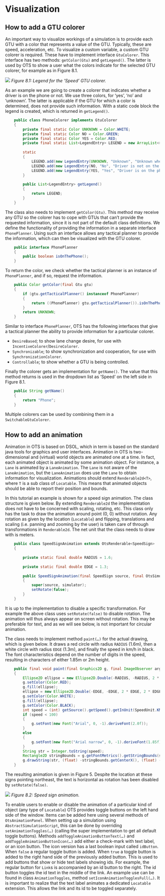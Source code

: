 # Visualization

## How to add a GTU colorer

An important way to visualize workings of a simulation is to provide each GTU with a color that represents a value of the GTU. Typically, these are speed, acceleration, etc. To visualize a custom variable, a custom GTU colorer is required. These have to implement interface `GtuColorer`. This interface has two methods: `getColor(Gtu)` and `getLegend()`. The latter is used by OTS to show a user what the colors indicate for the selected GTU colorer, for example as in Figure 8.1.

![](../images/OTS_Figure_8.1.png)
_Figure 8.1: Legend for the ‘Speed’ GTU colorer._

As an example we are going to create a colorer that indicates whether a driver is on the phone or not. We use three colors, for ‘yes’, ‘no’ and ‘unknown’. The latter is applicable if the GTU for which a color is determined, does not provide such information. With a static code block the legend is created, which is returned in `getLegend()`.

```java
    public class PhoneColorer implements GtuColorer
    {
        private final static Color UNKNOWN = Color.WHITE;
        private final static Color NO = Color.GREEN;
        private final static Color YES = Color.RED;
        private final static List<LegendEntry> LEGEND = new ArrayList<>();
    
        static
        {
            LEGEND.add(new LegendEntry(UNKNOWN, "Unknown", "Unknown whether the driver is on the phone."));
            LEGEND.add(new LegendEntry(NO, "No", "Driver is not on the phone."));
            LEGEND.add(new LegendEntry(YES, "Yes", "Driver is on the phone."));
        }
    
        public List<LegendEntry> getLegend()
        {
            return LEGEND;
        }
    }
```

The class also needs to implement `getColor(Gtu)`. This method may receive any GTU so the colorer has to cope with GTUs that can’t provide the requested information, since it is not part of the default class definitions. We define the functionality of providing the information in a separate interface `PhonePlanner`. Using such an interface allows any tactical planner to provide the information, which can then be visualized with the GTU colorer.

```java
    public interface PhonePlanner
    {
        public boolean isOnThePhone();
    }
```

To return the color, we check whether the tactical planner is an instance of `PhonePlanner`, and if so, request the information.

```java
    public Color getColor(final Gtu gtu)
    {
        if (gtu.getTacticalPlanner() instanceof PhonePlanner)
        {
            return ((PhonePlanner) gtu.getTacticalPlanner()).isOnThePhone() ? YES : NO;
        }
        return UNKNOWN;
    }
```

Similar to interface `PhonePlanner`, OTS has the following interfaces that give a tactical planner the ability to provide information for a particular colorer.

* `DesireBased`; to show lane change desire, for use with `IncentiveColorer`/`DesireColorer`.
* `Synchronizable`; to show synchronization and cooperation, for use with `SynchronizationColorer`.
* `Controllable`; to show whether a GTU is being controlled.

Finally the colorer gets an implementation for `getName()`. The value that this method returns is used in the dropdown list as ‘Speed’ on the left side in Figure 8.1.

```java
    public String getName()
    {
        return "Phone";
    }
```

Multiple colorers can be used by combining them in a `SwitchableGtuColorer`.


## How to add an animation

Animation in OTS is based on DSOL, which in term is based on the standard java tools for graphics and user interfaces. Animation in OTS is two-dimensional and (virtual) world objects are animated one at a time. In fact, each animated object is animated by some animation object. For instance, a `Lane` is animated by a `LaneAnimation`. The `Lane` is not aware of the `LaneAnimation`, but the `LaneAnimation` does use the `Lane` to obtain information for visualization. Animations should extend `Renderable2d<T>`, where `T` is a sub class of `Locatable`. This means that animated objects should be able to report their position and bounds.

In this tutorial an example is shown for a speed sign animation. The class structure is given below. By extending `Renderable2d` the implementation does not have to be concerned with scaling, rotating, etc. This class only has the task to draw the animation around point (0, 0) without rotation. Any rotation as given by the location (`Locatable`) and flipping, translations and scaling (i.e. panning and zooming by the user) is taken care of through transformations in `Renderable2d`. The net unit that the class needs to draw with is meters.

```java
    public class SpeedSignAnimation extends OtsRenderable<SpeedSign>
    {
    
        private static final double RADIUS = 1.6;
    
        private static final double EDGE = 1.3;
    
        public SpeedSignAnimation(final SpeedSign source, final OtsSimulatorInterface simulator)
        {
            super(source, simulator);
            setRotate(false);
        }
    }
```

It is up to the implementation to disable a specific transformation. For example the above class uses `setRotate(false)` to disable rotation. The animation will thus always appear on screen without rotation. This may be preferable for text, and as we will see below, is not important for circular animation.

The class needs to implement method `paint(…)` for the actual drawing, which is given below. It draws a red circle with radius `RADIUS` (1.6m), then a white circle with radius `EDGE` (1.3m), and finally the speed in km/h in black. The font characteristics depend on the number of digits in the speed, resulting in characters of either 1.85m or 2m height.

```java
    public final void paint(final Graphics2D g, final ImageObserver arg1)
    {
        Ellipse2D ellipse = new Ellipse2D.Double(-RADIUS, -RADIUS, 2 * RADIUS, 2 * RADIUS);
        g.setColor(Color.RED);
        g.fill(ellipse);
        ellipse = new Ellipse2D.Double(-EDGE, -EDGE, 2 * EDGE, 2 * EDGE);
        g.setColor(Color.WHITE);
        g.fill(ellipse);
        g.setColor(Color.BLACK);
        int speed = (int) getSource().getSpeed().getInUnit(SpeedUnit.KM_PER_HOUR);
        if (speed < 100)
        {
            g.setFont(new Font("Arial", 0, -1).deriveFont(2.0f));
        }
        else
        {
            g.setFont(new Font("Arial narrow", 0, -1).deriveFont(1.85f));
        }
        String str = Integer.toString(speed);
        Rectangle2D stringBounds = g.getFontMetrics().getStringBounds(str, g);
        g.drawString(str, (float) -stringBounds.getCenterX(), (float) -stringBounds.getCenterY());
    }
```

The resulting animation is given in Figure 5. Despite the location at these signs pointing northeast, the text is horizontal as rotation has been disabled by `setRotate(false)`.

![](../images/OTS_Figure_8.2.png)
_Figure 8.2: Speed sign animation._

To enable users to enable or disable the animation of a particular kind of object (any type of `Locatable`) OTS provides toggle buttons on the left hand side of the window. Items can be added here using several methods of `OtsAnimationPanel`. When setting up a simulation using `AbstractSimulationScript`, this can be done by overriding `setAnimationToggles(…)` (calling the super implementation to get all default toggle buttons). Methods `addToggleAnimationButtonText(…)` and `addToggleAnimationButtonIcon(…)` add either a check-mark with text label, or an icon button. The icon version has a last boolean input called `idButton`. When `false` a regular toggle button is added. When `true` a toggle button is added to the right hand side of the previously added button. This is used to add buttons that show or hide text labels showing ids. For example, the regular button for `Link`s is accompanied by an id button to the right. The id button toggles the id text in the middle of the link. An example use can be found in class `AnimationToggles`, method `setIconAnimationTogglesFull(…)`. It is important to realize that the text label animates a dedicated `Locatable` extension. This allows the link and its id to be toggled separately.
